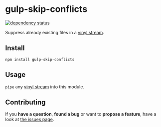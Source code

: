 # gulp-skip-conflicts

[![dependency status](https://img.shields.io/david/derhuerst/gulp-skip-conflicts.svg)](https://david-dm.org/derhuerst/gulp-skip-conflicts#info=dependencies)

Suppress already existing files in a [vinyl stream](https://medium.com/@contrahacks/gulp-3828e8126466).



## Install

```shell
npm install gulp-skip-conflicts
```



## Usage

`pipe` any [vinyl stream](https://medium.com/@contrahacks/gulp-3828e8126466) into this module.



## Contributing

If you **have a question**, **found a bug** or want to **propose a feature**, have a look at [the issues page](https://github.com/derhuerst/gulp-skip-conflicts/issues).